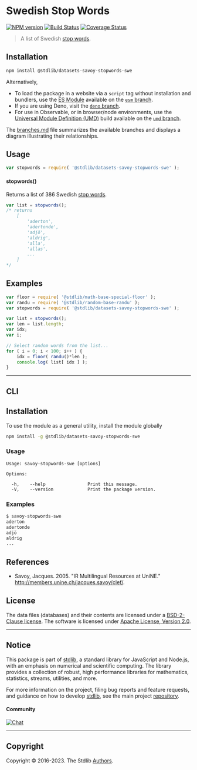 <!--

@license Apache-2.0

Copyright (c) 2018 The Stdlib Authors.

Licensed under the Apache License, Version 2.0 (the "License");
you may not use this file except in compliance with the License.
You may obtain a copy of the License at

   http://www.apache.org/licenses/LICENSE-2.0

Unless required by applicable law or agreed to in writing, software
distributed under the License is distributed on an "AS IS" BASIS,
WITHOUT WARRANTIES OR CONDITIONS OF ANY KIND, either express or implied.
See the License for the specific language governing permissions and
limitations under the License.

-->

# Swedish Stop Words

[![NPM version][npm-image]][npm-url] [![Build Status][test-image]][test-url] [![Coverage Status][coverage-image]][coverage-url] <!-- [![dependencies][dependencies-image]][dependencies-url] -->

> A list of Swedish [stop words][stopwords].

<section class="intro">

</section>

<!-- /.intro -->

<section class="installation">

## Installation

```bash
npm install @stdlib/datasets-savoy-stopwords-swe
```

Alternatively,

-   To load the package in a website via a `script` tag without installation and bundlers, use the [ES Module][es-module] available on the [`esm` branch][esm-url].
-   If you are using Deno, visit the [`deno` branch][deno-url].
-   For use in Observable, or in browser/node environments, use the [Universal Module Definition (UMD)][umd] build available on the [`umd` branch][umd-url].

The [branches.md][branches-url] file summarizes the available branches and displays a diagram illustrating their relationships.

</section>

<section class="usage">

## Usage

```javascript
var stopwords = require( '@stdlib/datasets-savoy-stopwords-swe' );
```

#### stopwords()

Returns a list of 386 Swedish [stop words][stopwords].

```javascript
var list = stopwords();
/* returns
    [
        'aderton',
        'adertonde',
        'adjö',
        'aldrig',
        'alla',
        'allas',
        ...
    ]
*/
```

</section>

<!-- /.usage -->

<section class="examples">

## Examples

<!-- eslint no-undef: "error" -->

```javascript
var floor = require( '@stdlib/math-base-special-floor' );
var randu = require( '@stdlib/random-base-randu' );
var stopwords = require( '@stdlib/datasets-savoy-stopwords-swe' );

var list = stopwords();
var len = list.length;
var idx;
var i;

// Select random words from the list...
for ( i = 0; i < 100; i++ ) {
    idx = floor( randu()*len );
    console.log( list[ idx ] );
}
```

</section>

<!-- /.examples -->

* * *

<section class="cli">

## CLI

<section class="installation">

## Installation

To use the module as a general utility, install the module globally

```bash
npm install -g @stdlib/datasets-savoy-stopwords-swe
```

</section>

<!-- CLI usage documentation. -->

<section class="usage">

### Usage

```text
Usage: savoy-stopwords-swe [options]

Options:

  -h,    --help                Print this message.
  -V,    --version             Print the package version.
```

</section>

<!-- /.usage -->

<section class="examples">

### Examples

```bash
$ savoy-stopwords-swe
aderton
adertonde
adjö
aldrig
...
```

</section>

<!-- /.examples -->

</section>

<!-- /.cli -->

<section class="references">

## References

-   Savoy, Jacques. 2005. "IR Multilingual Resources at UniNE." <http://members.unine.ch/jacques.savoy/clef/>.

</section>

<!-- /.references -->

<!-- <license> -->

## License

The data files (databases) and their contents are licensed under a [BSD-2-Clause license][bsd-license]. The software is licensed under [Apache License, Version 2.0][apache-license].

<!-- </license> -->

<!-- Section for related `stdlib` packages. Do not manually edit this section, as it is automatically populated. -->

<section class="related">

</section>

<!-- /.related -->

<!-- Section for all links. Make sure to keep an empty line after the `section` element and another before the `/section` close. -->


<section class="main-repo" >

* * *

## Notice

This package is part of [stdlib][stdlib], a standard library for JavaScript and Node.js, with an emphasis on numerical and scientific computing. The library provides a collection of robust, high performance libraries for mathematics, statistics, streams, utilities, and more.

For more information on the project, filing bug reports and feature requests, and guidance on how to develop [stdlib][stdlib], see the main project [repository][stdlib].

#### Community

[![Chat][chat-image]][chat-url]

---

## Copyright

Copyright &copy; 2016-2023. The Stdlib [Authors][stdlib-authors].

</section>

<!-- /.stdlib -->

<!-- Section for all links. Make sure to keep an empty line after the `section` element and another before the `/section` close. -->

<section class="links">

[npm-image]: http://img.shields.io/npm/v/@stdlib/datasets-savoy-stopwords-swe.svg
[npm-url]: https://npmjs.org/package/@stdlib/datasets-savoy-stopwords-swe

[test-image]: https://github.com/stdlib-js/datasets-savoy-stopwords-swe/actions/workflows/test.yml/badge.svg?branch=main
[test-url]: https://github.com/stdlib-js/datasets-savoy-stopwords-swe/actions/workflows/test.yml?query=branch:main

[coverage-image]: https://img.shields.io/codecov/c/github/stdlib-js/datasets-savoy-stopwords-swe/main.svg
[coverage-url]: https://codecov.io/github/stdlib-js/datasets-savoy-stopwords-swe?branch=main

<!--

[dependencies-image]: https://img.shields.io/david/stdlib-js/datasets-savoy-stopwords-swe.svg
[dependencies-url]: https://david-dm.org/stdlib-js/datasets-savoy-stopwords-swe/main

-->

[chat-image]: https://img.shields.io/gitter/room/stdlib-js/stdlib.svg
[chat-url]: https://gitter.im/stdlib-js/stdlib/

[stdlib]: https://github.com/stdlib-js/stdlib

[stdlib-authors]: https://github.com/stdlib-js/stdlib/graphs/contributors

[umd]: https://github.com/umdjs/umd
[es-module]: https://developer.mozilla.org/en-US/docs/Web/JavaScript/Guide/Modules

[deno-url]: https://github.com/stdlib-js/datasets-savoy-stopwords-swe/tree/deno
[umd-url]: https://github.com/stdlib-js/datasets-savoy-stopwords-swe/tree/umd
[esm-url]: https://github.com/stdlib-js/datasets-savoy-stopwords-swe/tree/esm
[branches-url]: https://github.com/stdlib-js/datasets-savoy-stopwords-swe/blob/main/branches.md

[stopwords]: https://en.wikipedia.org/wiki/Stop_words

[bsd-license]: https://opensource.org/licenses/bsd-license.html

[apache-license]: https://www.apache.org/licenses/LICENSE-2.0

</section>

<!-- /.links -->
